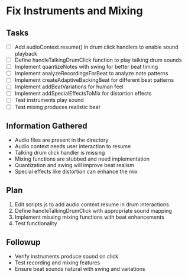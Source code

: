 # Fix Instruments and Mixing

## Tasks
- [ ] Add audioContext.resume() in drum click handlers to enable sound playback
- [ ] Define handleTalkingDrumClick function to play talking drum sounds
- [ ] Implement quantizeNotes with swing for better beat timing
- [ ] Implement analyzeRecordingsForBeat to analyze note patterns
- [ ] Implement createAdaptiveBackingBeat for different beat patterns
- [ ] Implement addBeatVariations for human feel
- [ ] Implement addSpecialEffectsToMix for distortion effects
- [ ] Test instruments play sound
- [ ] Test mixing produces realistic beat

## Information Gathered
- Audio files are present in the directory
- Audio context needs user interaction to resume
- Talking drum click handler is missing
- Mixing functions are stubbed and need implementation
- Quantization and swing will improve beat realism
- Special effects like distortion can enhance the mix

## Plan
1. Edit scripts.js to add audio context resume in drum interactions
2. Define handleTalkingDrumClick with appropriate sound mapping
3. Implement missing mixing functions with beat enhancements
4. Test functionality

## Followup
- Verify instruments produce sound on click
- Test recording and mixing features
- Ensure beat sounds natural with swing and variations
